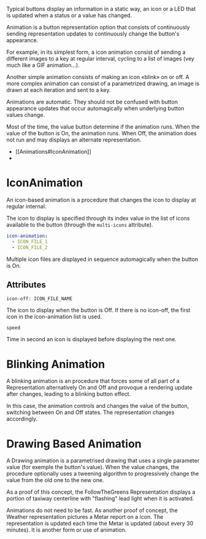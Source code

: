 Typical buttons display an information in a static way, an icon or a LED that is updated when a status or a value has changed.

Animation is a button representation option that consists of continuously sending representation updates to continuously change the button's appearance.

For example, in its simplest form, a icon animation consist of sending a different images to a key at regular interval, cycling to a list of images (vey much like a GIF animation...).

Another simple animation consists of making an icon «blink» on or off. A more complex animation can consist of a parametrized drawing, an image is drawn at each iteration and sent to a key.

Animations are automatic. They should not be confused with button appearance updates that occur automagically when underlying button values change.

Most of the time, the value button determine if the animation runs. When the value of the button is On, the animation runs. When Off, the animation does not run and may displays an alternate representation.

- [[Animations#IconAnimation]]
-

# IconAnimation

An icon-based animation is a procedure that changes the icon to display at regular internal.

The icon to display is specified through its index value in the list of icons available to the button (through the `multi-icons` attribute).

```yaml
icon-animation:
  - ICON_FILE_1
  - ICON_FILE_2
```

Multiple icon files are displayed in sequence automagically when the button is On.

## Attributes

`icon-off: ICON_FILE_NAME`

The icon to display when the button is Off. If there is no icon-off, the first icon in the icon-animation list is used.

`speed`

Time in second an icon is displayed before displaying the next one.

# Blinking Animation

A blinking animation is an procedure that forces some of all part of a Representation alternatively On and Off and provoque a rendering update after changes, leading to a blinking button effect.

In this case, the animation controls and changes the value of the button, switching between On and Off states. The representation changes accordingly.

# Drawing Based Animation

A Drawing animation is a parametrised drawing that uses a single parameter value (for exemple the button's value). When the value changes, the procedure optionally uses a tweening algorithm to progressively change the value from the old one to the new one.

As a proof of this concept, the FollowTheGreens Representation displays a portion of taxiway centerline with "flashing" lead light when it is activated.

Animations do not need to be fast. As another proof of concept, the Weather representation pictures a Metar report on a icon. The representation is updated each time the Metar is updated (about every 30 minutes). It is another form or use of animation.
